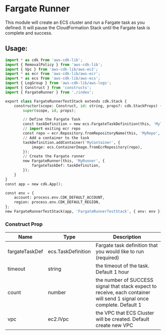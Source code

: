 # Fargate Runner

This module will create an ECS cluster and run a Fargate task as you defined. It will pause the CloudFormation Stack until the Fargate task is complete and success.

## Usage:

```python
import * as cdk from 'aws-cdk-lib';
import { RemovalPolicy } from 'aws-cdk-lib';
import { Vpc } from 'aws-cdk-lib/aws-ec2';
import * as ecr from 'aws-cdk-lib/aws-ecr';
import * as ecs from 'aws-cdk-lib/aws-ecs';
import { LogGroup } from 'aws-cdk-lib/aws-logs';
import { Construct } from 'constructs';
import { FargateRunner } from './index';

export class FargateRunnerTestStack extends cdk.Stack {
    constructor(scope: Construct, id: string, props?: cdk.StackProps) {
        super(scope, id, props);

        // Define the Fargate Task
        const taskDefinition = new ecs.FargateTaskDefinition(this, 'MyTask', {});
        // import exiting ecr repo
        const repo = ecr.Repository.fromRepositoryName(this, 'MyRepo', 'RepoName');
        // Add a container to the task
        taskDefinition.addContainer('MyContainer', {
            image: ecs.ContainerImage.fromEcrRepository(repo),
        });
        // Create the Fargate runner
        new FargateRunner(this, 'MyRunner', {
            fargateTaskDef: taskDefinition,
        });
    }
}
const app = new cdk.App();

const env = {
    account: process.env.CDK_DEFAULT_ACCOUNT,
    region: process.env.CDK_DEFAULT_REGION,
};
new FargateRunnerTestStack(app, 'FargateRunnerTestStack', { env: env });
```

### Construct Prop

| Name     | Type      | Description           |
|----------|-----------|-----------------------|
| fargateTaskDef    | ecs.TaskDefinition     | Fargate task definition that you would like to run (required) |
| timeout    | string     | the timeout of the task. Default 1 hour  |
| count    | number     | the number of SUCCESS signal that stack expect to receive, each container will send 1 signal once complete. Default 1  |
|vpc|ec2.IVpc|the VPC that ECS Cluster will be created. Default create new VPC|

